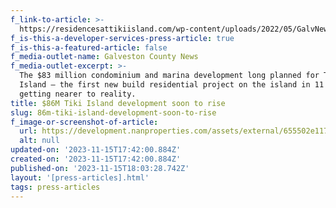 ```yaml
---
f_link-to-article: >-
  https://residencesattikiisland.com/wp-content/uploads/2022/05/GalvNews-Article.pdf
f_is-this-a-developer-services-press-article: true
f_is-this-a-featured-article: false
f_media-outlet-name: Galveston County News
f_media-outlet-excerpt: >-
  The $83 million condominium and marina development long planned for Tiki
  Island — the first new build residential project on the island in 11 years— is
  getting nearer to reality.
title: $86M Tiki Island development soon to rise
slug: 86m-tiki-island-development-soon-to-rise
f_image-or-screenshot-of-article:
  url: https://development.nanproperties.com/assets/external/655502e117e332a70241ba6c_screenshot202023-11-1620014146.png
  alt: null
updated-on: '2023-11-15T17:42:00.884Z'
created-on: '2023-11-15T17:42:00.884Z'
published-on: '2023-11-15T18:03:28.742Z'
layout: '[press-articles].html'
tags: press-articles
---
```



